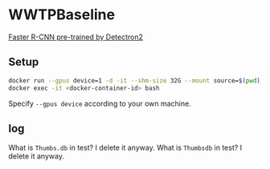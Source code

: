 # WWTPBaseline

[Faster R-CNN pre-trained by Detectron2](https://github.com/facebookresearch/detectron2/blob/main/MODEL_ZOO.md)


## Setup

```bash
docker run --gpus device=1 -d -it --shm-size 32G --mount source=$(pwd),target=/home/appuser/wwtp,type=bind tumbgd/detectron2
docker exec -it <docker-container-id> bash
```

Specify `--gpus device` according to your own machine.


## log

What is `Thumbs.db` in test? I delete it anyway.
What is `Thumbsdb` in test? I delete it anyway.
